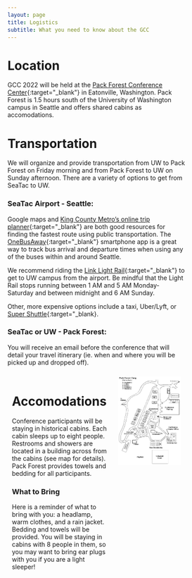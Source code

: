 ```yaml
---
layout: page
title: Logistics
subtitle: What you need to know about the GCC
---
```


# Location

GCC 2022 will be held at the [Pack Forest Conference Center](https://www.packforest.org/index.html){:target="_blank"} in Eatonville, Washington. Pack Forest is 1.5 hours south of the University of Washington campus in Seattle and offers shared cabins as accomodations.

# Transportation

We will organize and provide transportation from UW to Pack Forest on Friday morning and from Pack Forest to UW on Sunday afternoon. There are a variety of options to get from SeaTac to UW.

### SeaTac Airport - Seattle:

Google maps and [King County Metro’s online trip planner](http://tripplanner.kingcounty.gov/){:target="_blank"} are both good resources for finding the fastest route using public transportation. The [OneBusAway](http://onebusaway.org/){:target="_blank"} smartphone app is a great way to track bus arrival and departure times when using any of the buses within and around Seattle.

We recommend riding the [Link Light Rail](http://www.soundtransit.org/rider-guide/link-light-rail){:target="_blank"} to get to UW campus from the airport. Be mindful that the Light Rail stops running between 1 AM and 5 AM Monday-Saturday and between midnight and 6 AM Sunday.

Other, more expensive options include a taxi, Uber/Lyft, or [Super Shuttle](http://www.shuttlefare.com/seattle_tacoma_airport_shuttle_sea){:target="_blank}.

### SeaTac or UW - Pack Forest:

You will receive an email before the conference that will detail your travel itinerary (ie. when and where you will be picked up and dropped off).

<style>
* {
  box-sizing: border-box;
}

/* Create two unequal columns that floats next to each other */
.column {
  float: left;
  padding: 10px;
}

.left {
  width: 60%;
}

.right {
  width: 40%;
}

/* Clear floats after the columns */
.row:after {
  content: "";
  display: table;
  clear: both;
}
</style>
<body>
<div class="row">
  <div class="column left" style="background-color: site.page-col;">
    <h1>Accomodations</h1>
    <p>Conference participants will be staying in historical cabins. Each cabin sleeps up to eight people. Restrooms and showers are located in a building across from the cabins (see map for details). Pack Forest provides towels and bedding for all participants.</p>
    <h3>What to Bring</h3>
    <p>Here is a reminder of what to bring with you: a headlamp, warm clothes, and a rain jacket. Bedding and towels will be provided. You will be staying in cabins with 8 people in them, so you may want to bring ear plugs with you if you are a light sleeper!</p>
  </div>
  <div class="column right" style="background-color: site.page-col;">
    <img src="/assets/img/pfcc_map.png" alt="Pack Forest Conference Center Map">
  </div>
</div>
</body>